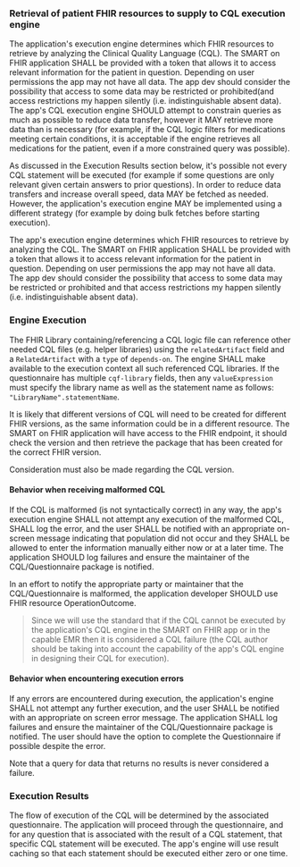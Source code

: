 ### Retrieval of patient FHIR resources to supply to CQL execution engine
The application's execution engine determines which FHIR resources to retrieve by analyzing the Clinical Quality Language (CQL). The SMART on FHIR application SHALL be provided with a token that allows it to access relevant information for the patient in question. Depending on user permissions the app may not have all data. The app dev should consider the possibility that access to some data may be restricted or prohibited(and access restrictions my happen silently (i.e. indistinguishable absent data). The app's CQL execution engine SHOULD attempt to constrain queries as much as possible to reduce data transfer, however it MAY retrieve more data than is necessary (for example, if the CQL logic filters for medications meeting certain conditions, it is acceptable if the engine retrieves all medications for the patient, even if a more constrained query was possible).

As discussed in the Execution Results section below, it's possible not every CQL statement will be executed (for example if some questions are only relevant given certain answers to prior questions). In order to reduce data transfers and increase overall speed, data MAY be fetched as needed. However, the application's execution engine MAY be implemented using a different strategy (for example by doing bulk fetches before starting execution).

The app's execution engine determines which FHIR resources to retrieve by analyzing the CQL. The SMART on FHIR application SHALL be provided with a token that allows it to access relevant information for the patient in question. Depending on user permissions the app may not have all data. The app dev should consider the possibility that access to some data may be restricted or prohibited and that access restrictions my happen silently (i.e. indistinguishable absent data).

### Engine Execution

The FHIR Library containing/referencing a CQL logic file can reference other needed CQL files (e.g. helper libraries) using the `relatedArtifact` field and a `RelatedArtifact` with a `type` of `depends-on`. The engine SHALL make available to the execution context all such referenced CQL libraries. If the questionnaire has multiple `cqf-library` fields, then any `valueExpression` must specify the library name as well as the statement name as follows: `"LibraryName".statementName`.

It is likely that different versions of CQL will need to be created for different FHIR versions, as the same information could be in a different resource. The SMART on FHIR application will have access to the FHIR endpoint, it should check the version and then retrieve the package that has been created for the correct FHIR version.

Consideration must also be made regarding the CQL version.

#### Behavior when receiving malformed CQL
 If the CQL is malformed (is not syntactically correct) in any way, the app's execution engine SHALL not attempt any execution of the malformed CQL, SHALL log the error, and the user SHALL be notified with an appropriate on-screen message indicating that population did not occur and they SHALL be allowed to enter the information manually either now or at a later time. The application SHOULD log failures and ensure the maintainer of the CQL/Questionnaire package is notified. 

In an effort to notify the appropriate party or maintainer that  the CQL/Questionnaire is malformed, the application developer SHOULD use FHIR resource OperationOutcome.  

>Since we will use the standard that if the CQL cannot be executed by the application's CQL engine in the SMART on FHIR app or in the capable EMR then it is considered a CQL failure (the CQL author should be taking into account the capability of the app's CQL engine in designing their CQL for execution).

#### Behavior when encountering execution errors
If any errors are encountered during execution, the application's engine SHALL not attempt any further execution, and the user SHALL be notified with an appropriate on screen error message. The application SHALL log failures and ensure the maintainer of the CQL/Questionnaire package is notified. The user should have the option to complete the Questionnaire if possible despite the error.

Note that a query for data that returns no results is never considered a failure.

### Execution Results

The flow of execution of the CQL will be determined by the associated questionnaire. The application will proceed through the questionnaire, and for any question that is associated with the result of a CQL statement, that specific CQL statement will be executed. The app's engine will use result caching so that each statement should be executed either zero or one time.